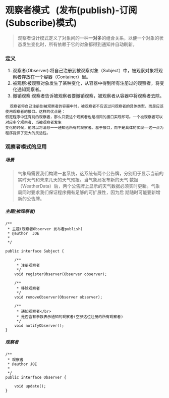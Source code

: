 # 观察者模式    (发布(publish)-订阅(Subscribe)模式)
> 观察者设计模式定义了对象间的一种**一对多**的组合关系，以便一个对象的状态发生变化时，所有依赖于它的对象都得到通知并自动刷新。

### 定义
1. 观察者(Observer):将自己注册到被观察对象（Subject）中，被观察对象将观察者存放在一个容器（Container）里。
2. 被观察:被观察对象发生了某种变化，从容器中得到所有注册过的观察者，将变化通知观察者。
3. 撤销观察:观察者告诉被观察者要撤销观察，被观察者从容器中将观察者去除。
```
  观察者将自己注册到被观察者的容器中时，被观察者不应该过问观察者的具体类型，而是应该使用观察者的接口。这样的优点是：
假定程序中还有别的观察者，那么只要这个观察者也是相同的接口实现即可。一个被观察者可以对应多个观察者，当被观察者发生
变化的时候，他可以将消息一一通知给所有的观察者。基于接口，而不是具体的实现——这一点为程序提供了更大的灵活性。
```
### 观察者模式的应用

##### 场景
>	气象局需要我们构建一套系统，这系统有两个公告牌，分别用于显示当前的实时天气和未来几天的天气预报。当气象局发布新的天气
数据（WeatherData）后，两个公告牌上显示的天气数据必须实时更新。气象局同时要求我们保证程序拥有足够的可扩展性，因为后
期随时可能要新增新的公告牌。

##### 主题(被观察者)
```
/**
 * 主题(观察者Observer 发布者publish)
 * @author 	JOE
 *
 */

public interface Subject {
	
	/**
	 * 注册观察者
	 */
	void registerObserver(Observer observer);
	
	/**
	 * 移除观察者
	 */
	void removeObserver(Observer observer);
	
	/**
	 * 通知观察者</br>
	 * 是否含有参数表示通知的观察者(空参这位注册的所有观察者)
	 */
	void notifyObserver();
}

```
##### 观察者
```
/**
 * 观察者
 * @author JOE
 *
 */
public interface Observer {
	
	void update();
}

```

